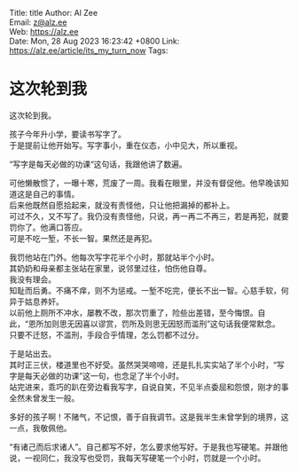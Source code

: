 Title:  title
Author: Al Zee  
Email:  z@alz.ee  
Web:    https://alz.ee  
Date:   Mon, 28 Aug 2023 16:23:42 +0800
Link:   https://alz.ee/article/its_my_turn_now
Tags:   

# 这次轮到我

这次轮到我。

孩子今年升小学，要读书写字了。  
于是提前让他开始写。写字事小，重在仪态，小中见大，所以重视。  

“写字是每天必做的功课“这句话，我跟他讲了数遍。

可他懒散惯了，一曝十寒，荒废了一周。我看在眼里，并没有督促他。他早晚该知道这是自己的事情。   
后来他既然自愿拾起来，就没有责怪他，只让他把漏掉的都补上。  
可过不久，又不写了。我仍没有责怪他，只说，再一再二不再三，若是再犯，就要罚你了。他满口答应。  
可是不吃一堑，不长一智。果然还是再犯。  

我罚他站在门外。他每次写字花半个小时，那就站半个小时。  
其奶奶和母亲都主张站在家里，说邻里过往，怕伤他自尊。  
我没有理会。   
知耻而后勇。不痛不痒，则不为惩戒。一堑不吃完，便长不出一智。心慈手软，何异于姑息养奸。  
以前他上厕所不冲水，屡教不改，那次罚重了，险些出差错，至今悔恨。自此，“恩所加则思无因喜以谬赏，罚所及则思无因怒而滥刑”这句话我便常默念。  
只要不迁怒，不滥刑，手段合乎情理，怎么罚都不过分。  

于是站出去。  
其时正三伏，楼道里也不好受。虽然哭哭啼啼，还是扎扎实实站了半个小时，“写字是每天必做的功课”这一句，也念足了半个小时。  
站完进来，乖巧的趴在旁边看我写字，自说自笑，不见半点委屈和怨恨，刚才的事全然未曾发生一般。    

多好的孩子啊！不赌气，不记恨，善于自我调节。这是我半生未曾学到的境界，这一点，我敬佩他。  

“有诸己而后求诸人”。自己都写不好，怎么要求他写好。于是我也写硬笔。并跟他说，一视同仁，我没写也受罚，我每天写硬笔一个小时，罚就是一个小时。  
